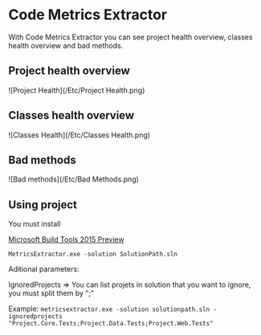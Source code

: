 Code Metrics Extractor
====================

With Code Metrics Extractor you can see project health overview, classes health overview and bad methods.


## Project health overview

![Project Health](/Etc/Project Health.png)

## Classes health overview

![Classes Health](/Etc/Classes Health.png)

## Bad methods

![Bad methods](/Etc/Bad Methods.png)

Using project
-------------------
You must install

[Microsoft Build Tools 2015 Preview](http://www.microsoft.com/en-us/download/details.aspx?id=44931)


````
MetricsExtractor.exe -solution SolutionPath.sln
````

Aditional parameters:

IgnoredProjects => You can list projets in solution that you want to ignore, you must split them by ";"

Example:
````metricsextractor.exe -solution solutionpath.sln -ignoredprojects "Project.Core.Tests;Project.Data.Tests;Project.Web.Tests"````
